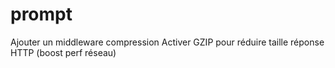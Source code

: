 # prompt 
Ajouter un middleware compression	Activer GZIP pour réduire taille réponse HTTP (boost perf réseau)